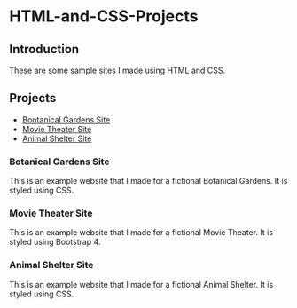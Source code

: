 # HTML-and-CSS-Projects

## Introduction

These are some sample sites I made using HTML and CSS.

## Projects

* [Bontanical Gardens Site](https://github.com/kb789/HTML-and-CSS-Projects/tree/main/project)
* [Movie Theater Site](https://github.com/kb789/HTML-and-CSS-Projects/tree/main/bootstrap4_project)
* [Animal Shelter Site](https://github.com/kb789/HTML-and-CSS-Projects/tree/main/CSS-Submission-Assignment)

### Botanical Gardens Site
This is an example website that I made for a fictional Botanical Gardens. It is styled using CSS.

### Movie Theater Site
This is an example website that I made for a fictional Movie Theater. It is styled using Bootstrap 4.

### Animal Shelter Site
This is an example website that I made for a fictional Animal Shelter. It is styled using CSS.


